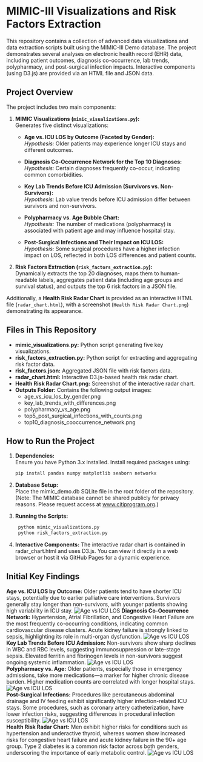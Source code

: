 # MIMIC-III Visualizations and Risk Factors Extraction

This repository contains a collection of advanced data visualizations and data extraction scripts built using the MIMIC-III Demo database. The project demonstrates several analyses on electronic health record (EHR) data, including patient outcomes, diagnosis co-occurrence, lab trends, polypharmacy, and post-surgical infection impacts. Interactive components (using D3.js) are provided via an HTML file and JSON data.

## Project Overview

The project includes two main components:

1. **MIMIC Visualizations (`mimic_visualizations.py`):**  
   Generates five distinct visualizations:
   - **Age vs. ICU LOS by Outcome (Faceted by Gender):**  
     *Hypothesis:* Older patients may experience longer ICU stays and different outcomes.  

   - **Diagnosis Co-Occurrence Network for the Top 10 Diagnoses:**  
     *Hypothesis:* Certain diagnoses frequently co-occur, indicating common comorbidities.  
     
   - **Key Lab Trends Before ICU Admission (Survivors vs. Non-Survivors):**  
     *Hypothesis:* Lab value trends before ICU admission differ between survivors and non-survivors.  
     
   - **Polypharmacy vs. Age Bubble Chart:**  
     *Hypothesis:* The number of medications (polypharmacy) is associated with patient age and may influence hospital stay. 
     
   - **Post-Surgical Infections and Their Impact on ICU LOS:**  
     *Hypothesis:* Some surgical procedures have a higher infection impact on LOS, reflected in both LOS differences and patient counts.

2. **Risk Factors Extraction (`risk_factors_extraction.py`):**  
   Dynamically extracts the top 20 diagnoses, maps them to human-readable labels, aggregates patient data (including age groups and survival status), and outputs the top 6 risk factors in a JSON file.

Additionally, a **Health Risk Radar Chart** is provided as an interactive HTML file (`radar_chart.html`), with a screenshot (`Health Risk Radar Chart.png`) demonstrating its appearance.

## Files in This Repository

- **mimic_visualizations.py:** Python script generating five key visualizations.
- **risk_factors_extraction.py:** Python script for extracting and aggregating risk factor data.
- **risk_factors.json:** Aggregated JSON file with risk factors data.
- **radar_chart.html:** Interactive D3.js-based health risk radar chart.
- **Health Risk Radar Chart.png:** Screenshot of the interactive radar chart.
- **Outputs Folder:** Contains the following output images:
  - age_vs_icu_los_by_gender.png
  - key_lab_trends_with_differences.png
  - polypharmacy_vs_age.png
  - top5_post_surgical_infections_with_counts.png
  - top10_diagnosis_cooccurrence_network.png

## How to Run the Project

1. **Dependencies:**  
   Ensure you have Python 3.x installed. Install required packages using:
   ```bash
   pip install pandas numpy matplotlib seaborn networkx

2. **Database Setup:**  
    Place the mimic_demo.db SQLite file in the root folder of the repository. (Note: The MIMIC database cannot be shared publicly for privacy reasons. Please request access at www.citiprogram.org.)

3. **Running the Scripts:**
   ```bash
    python mimic_visualizations.py
    python risk_factors_extraction.py

4. **Interactive Components:**
    The interactive radar chart is contained in radar_chart.html and uses D3.js. You can view it directly in a web browser or host it via GitHub Pages for a dynamic experience.

## Initial Key Findings
**Age vs. ICU LOS by Outcome:**
Older patients tend to have shorter ICU stays, potentially due to earlier palliative care interventions.
Survivors generally stay longer than non-survivors, with younger patients showing high variability in ICU stay.
![Age vs ICU LOS](outputs/age_vs_icu_los_by_gender.png)
**Diagnosis Co-Occurrence Network:**
Hypertension, Atrial Fibrillation, and Congestive Heart Failure are the most frequently co-occurring conditions, indicating common cardiovascular disease clusters.
Acute kidney failure is strongly linked to sepsis, highlighting its role in multi-organ dysfunction.
![Age vs ICU LOS](outputs/top10_diagnosis_cooccurrence_network.png)  
**Key Lab Trends Before ICU Admission:**
Non-survivors show sharp declines in WBC and RBC levels, suggesting immunosuppression or late-stage sepsis.
Elevated ferritin and fibrinogen levels in non-survivors suggest ongoing systemic inflammation.
![Age vs ICU LOS](outputs/key_lab_trends_with_differences.png)  
**Polypharmacy vs. Age:**
Older patients, especially those in emergency admissions, take more medications—a marker for higher chronic disease burden.
Higher medication counts are correlated with longer hospital stays.
![Age vs ICU LOS](outputs/polypharmacy_vs_age.png)  
**Post-Surgical Infections:**
Procedures like percutaneous abdominal drainage and IV feeding exhibit significantly higher infection-related ICU stays.
Some procedures, such as coronary artery catheterization, have lower infection risks, suggesting differences in procedural infection susceptibility.
![Age vs ICU LOS](outputs/top5_post_surgical_infections_with_counts.png)  
**Health Risk Radar Chart:**
Men exhibit higher risks for conditions such as hypertension and underactive thyroid, whereas women show increased risks for congestive heart failure and acute kidney failure in the 90+ age group.
Type 2 diabetes is a common risk factor across both genders, underscoring the importance of early metabolic control.
![Age vs ICU LOS](outputs/Health%20Risk%20Radar%20Chart.png)

